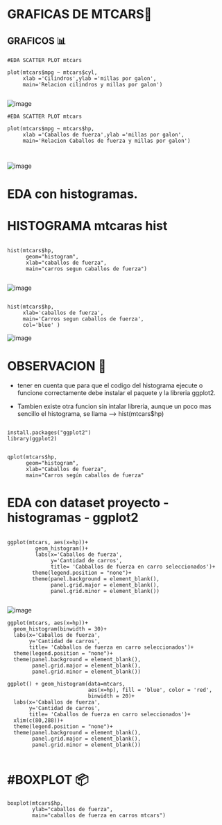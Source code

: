 # GRAFICAS DE MTCARS🚗

##  GRAFICOS  📊


```
#EDA SCATTER PLOT mtcars

plot(mtcars$mpg ~ mtcars$cyl,
     xlab ='Cilindros',ylab ='millas por galon',
     main='Relacion cilindros y millas por galon')


```

![image](https://user-images.githubusercontent.com/72534486/217407139-29129c14-c3bb-45c9-a67d-2258da609a5d.png)


```
#EDA SCATTER PLOT mtcars

plot(mtcars$mpg ~ mtcars$hp,
     xlab ='Caballos de fuerza',ylab ='millas por galon',
     main='Relacion Caballos de fuerza y millas por galon')



```

![image](https://user-images.githubusercontent.com/72534486/217407225-6fece192-4a3f-47a6-a2e5-47aa0359962e.png)


# EDA con histogramas.

# HISTOGRAMA mtcaras  hist



```

hist(mtcars$hp,
      geom="histogram",
      xlab="caballos de fuerza",
      main="carros segun caballos de fuerza")


```

![image](https://user-images.githubusercontent.com/72534486/217410391-1c212900-b560-465d-8add-a53757879002.png)

```

hist(mtcars$hp, 
     xlab='caballos de fuerza', 
     main='Carros segun caballos de fuerza',
     col='blue' )

```

![image](https://user-images.githubusercontent.com/72534486/217410524-db6a30d2-5e37-4be0-b554-83a663994f6f.png)


# OBSERVACION  📝


* tener en cuenta que para que el codigo del histograma ejecute o funcione correctamente debe instalar el paquete y la libreria ggplot2.

* Tambien existe otra funcion sin intalar libreria, aunque un poco mas sencillo el histograma, se llama --> hist(mtcars$hp) 
```

install.packages("ggplot2")
library(ggplot2)


qplot(mtcars$hp,
      geom="histogram",
      xlab="Caballos de fuerza",
      main="Carros según caballos de fuerza"

```

# EDA con dataset proyecto - histogramas - ggplot2


```

ggplot(mtcars, aes(x=hp))+
         geom_histogram()+
         labs(x='Caballos de fuerza',
              y='Cantidad de carros',
              title= 'Cabballos de fuerza en carro seleccionados')+
        theme(legend.position = "none")+
        theme(panel.background = element_blank(),
              panel.grid.major = element_blank(),
              panel.grid.minor = element_blank())


```
![image](https://user-images.githubusercontent.com/72534486/217712277-037e1657-9d84-4ab7-ad96-8607e53ed5ff.png)


```
ggplot(mtcars, aes(x=hp))+
  geom_histogram(binwidth = 30)+
  labs(x='Caballos de fuerza',
       y='Cantidad de carros',
       title= 'Cabballos de fuerza en carro seleccionados')+
  theme(legend.position = "none")+
  theme(panel.background = element_blank(),
        panel.grid.major = element_blank(),
        panel.grid.minor = element_blank())

ggplot() + geom_histogram(data=mtcars,
                          aes(x=hp), fill = 'blue', color = 'red',
                          binwidth = 20)+
  labs(x='Caballos de fuerza',
       y='Cantidad de carros',
       title= 'Caballos de fuerza en carro seleccionados')+
  xlim(c(80,288))+
  theme(legend.position = "none")+
  theme(panel.background = element_blank(),
        panel.grid.major = element_blank(),
        panel.grid.minor = element_blank())


```

#  #BOXPLOT  📦


```
boxplot(mtcars$hp,
        ylab="caballos de fuerza",
        main="caballos de fuerza en carros mtcars")


```




